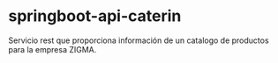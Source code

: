 # springboot-api-caterin
Servicio rest que proporciona información de un catalogo de productos para la empresa ZIGMA.
